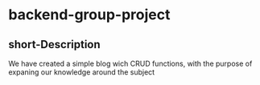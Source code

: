 # backend-group-project

## short-Description

<p> We have created a simple blog wich CRUD functions, with the purpose of expaning our knowledge around the subject </p>
